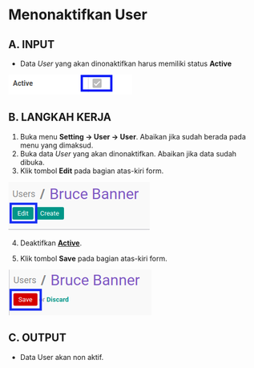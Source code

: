 # Menonaktifkan User

## A. INPUT

* Data *User* yang akan dinonaktifkan harus memiliki status **Active**

![](../../img/user/status-input-user-active.png)

## B. LANGKAH KERJA

1. Buka menu **Setting -> User -> User**. Abaikan jika sudah berada pada menu yang dimaksud.
2. Buka data *User* yang akan dinonaktifkan. Abaikan jika data sudah dibuka.
3. Klik tombol **Edit** pada bagian atas-kiri form.

![](../../img/user/tombol-edit.png)

4. Deaktifkan **[Active](./penjelasan.md#field-active)**.

5. Klik tombol **Save** pada bagian atas-kiri form.

![](../../img/user/tombol-save-modifikasi.png)

## C. OUTPUT

* Data User akan non aktif.
